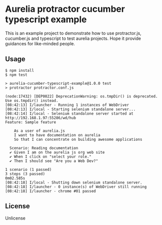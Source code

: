 # Aurelia protractor cucumber typescript example

This is an example project to demonstrate how to use protractor.js, cucumber.js and typescript
to test aurelia projects. Hope it provide guidances for like-minded people.


## Usage

```shell
$ npm install
$ npm test

> aurelia-cucumber-typescript-example@1.0.0 test
> protractor protractor.conf.js

(node:17432) [DEP0022] DeprecationWarning: os.tmpDir() is deprecated. Use os.tmpdir() instead.
[08:42:13] I/launcher - Running 1 instances of WebDriver
[08:42:13] I/local - Starting selenium standalone server...
[08:42:14] I/local - Selenium standalone server started at http://192.168.1.97:55286/wd/hub
Feature: Sample feature

    As a user of aurelia.js
    I want to have documentation on aurelia
    So that I can concentrate on building awesome applications

  Scenario: Reading documentation
  ✔ Given I am on the aurelia js org web site
  ✔ When I click on "select your role."
  ✔ Then I should see "Are you a Web Dev?"

1 scenario (1 passed)
3 steps (3 passed)
0m02.585s
[08:42:18] I/local - Shutting down selenium standalone server.
[08:42:18] I/launcher - 0 instance(s) of WebDriver still running
[08:42:18] I/launcher - chrome #01 passed

```


## License

Unlicense